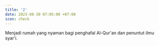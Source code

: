 ```yaml
---
title: '2'
date: 2023-08-30 07:05:00 +07:00
icon: check
---
```


Menjadi rumah yang nyaman bagi penghafal Al-Qur'an dan penuntut ilmu syar'i.